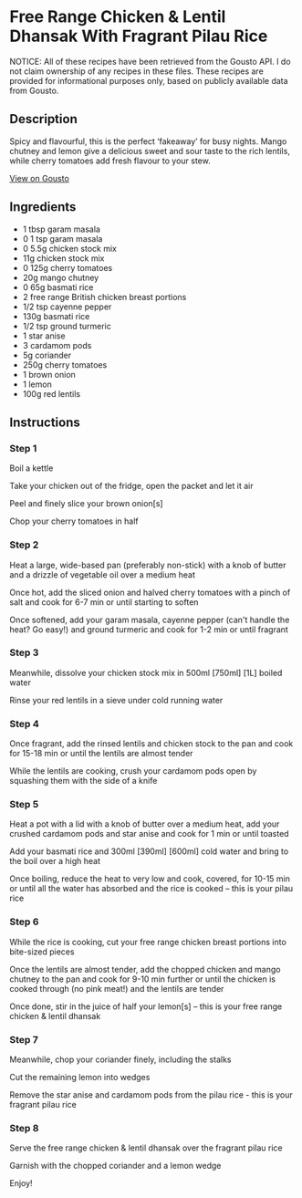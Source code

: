 # Free Range Chicken & Lentil Dhansak With Fragrant Pilau Rice

NOTICE: All of these recipes have been retrieved from the Gousto API. I do not claim ownership of any recipes in these files. These recipes are provided for informational purposes only, based on publicly available data from Gousto.

## Description

Spicy and flavourful, this is the perfect ‘fakeaway’ for busy nights. Mango chutney and lemon give a delicious sweet and sour taste to the rich lentils, while cherry tomatoes add fresh flavour to your stew. 


[View on Gousto](https://www.gousto.co.uk/recipes/cookbook/free-range-chicken-lentil-dhansak-with-fragrant-pilau-rice)

## Ingredients

- 1 tbsp garam masala
- 0 1 tsp garam masala
- 0 5.5g chicken stock mix
- 11g chicken stock mix
- 0 125g cherry tomatoes
- 20g mango chutney
- 0 65g basmati rice
- 2 free range British chicken breast portions
- 1/2 tsp cayenne pepper
- 130g basmati rice
- 1/2 tsp ground turmeric
- 1 star anise
- 3 cardamom pods
- 5g coriander
- 250g cherry tomatoes
- 1 brown onion
- 1 lemon
- 100g red lentils

## Instructions


### Step 1

Boil a kettle

Take your chicken out of the fridge, open the packet and let it air

Peel and finely slice your brown onion[s]

Chop your cherry tomatoes in half


### Step 2

Heat a large, wide-based pan (preferably non-stick) with a knob of butter and a drizzle of vegetable oil over a medium heat

Once hot, add the sliced onion and halved cherry tomatoes with a pinch of salt and cook for 6-7 min or until starting to soften

Once softened, add your garam masala, cayenne pepper (can't handle the heat? Go easy!) and ground turmeric and cook for 1-2 min or until fragrant


### Step 3

Meanwhile, dissolve your chicken stock mix in 500ml <span class="text-purple">[750ml]</span> <span class="text-danger">[1L]</span> boiled water

Rinse your red lentils in a sieve under cold running water


### Step 4

Once fragrant, add the rinsed lentils and chicken stock to the pan and cook for 15-18 min or until the lentils are almost tender

While the lentils are cooking, crush your cardamom pods open by squashing them with the side of a knife


### Step 5

Heat a pot with a lid with a knob of butter over a medium heat, add your crushed cardamom pods and star anise and cook for 1 min or until toasted

Add your basmati rice and 300ml <span class="text-purple">[390ml] </span><span class="text-danger">[600ml]</span> cold water and bring to the boil over a high heat

Once boiling, reduce the heat to very low and cook, covered, for 10-15 min or until all the water has absorbed and the rice is cooked – this is your pilau rice


### Step 6

While the rice is cooking, cut your free range chicken breast portions into bite-sized pieces

Once the lentils are almost tender, add the chopped chicken and mango chutney to the pan and cook for 9-10 min further or until the chicken is cooked through (no pink meat!) and the lentils are tender

Once done, stir in the juice of half your lemon[s] – this is your free range chicken & lentil dhansak


### Step 7

Meanwhile, chop your coriander finely, including the stalks

Cut the remaining lemon into wedges

Remove the star anise and cardamom pods from the pilau rice - this is your fragrant pilau rice

### Step 8

Serve the free range chicken & lentil dhansak over the fragrant pilau rice

Garnish with the chopped coriander and a lemon wedge

Enjoy!

